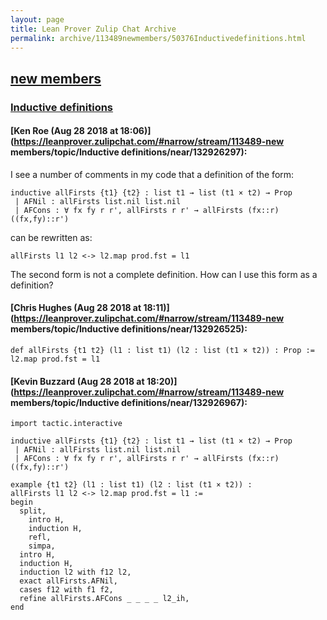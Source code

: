 ```yaml
---
layout: page
title: Lean Prover Zulip Chat Archive 
permalink: archive/113489newmembers/50376Inductivedefinitions.html
---
```


## [new members](index.html)
### [Inductive definitions](50376Inductivedefinitions.html)

#### [Ken Roe (Aug 28 2018 at 18:06)](https://leanprover.zulipchat.com/#narrow/stream/113489-new members/topic/Inductive definitions/near/132926297):
I see a number of comments in my code that a definition of the form:
```lean
inductive allFirsts {t1} {t2} : list t1 → list (t1 × t2) → Prop
 | AFNil : allFirsts list.nil list.nil
 | AFCons : ∀ fx fy r r', allFirsts r r' → allFirsts (fx::r) ((fx,fy)::r')
```
can be rewritten as:
```lean
allFirsts l1 l2 <-> l2.map prod.fst = l1
```

The second form is not a complete definition.  How can I use this form as a definition?

#### [Chris Hughes (Aug 28 2018 at 18:11)](https://leanprover.zulipchat.com/#narrow/stream/113489-new members/topic/Inductive definitions/near/132926525):
`def allFirsts {t1 t2} (l1 : list t1) (l2 : list (t1 × t2)) : Prop := l2.map prod.fst = l1`

#### [Kevin Buzzard (Aug 28 2018 at 18:20)](https://leanprover.zulipchat.com/#narrow/stream/113489-new members/topic/Inductive definitions/near/132926967):
```lean
import tactic.interactive

inductive allFirsts {t1} {t2} : list t1 → list (t1 × t2) → Prop
 | AFNil : allFirsts list.nil list.nil
 | AFCons : ∀ fx fy r r', allFirsts r r' → allFirsts (fx::r) ((fx,fy)::r')

example {t1 t2} (l1 : list t1) (l2 : list (t1 × t2)) :
allFirsts l1 l2 <-> l2.map prod.fst = l1 :=
begin
  split,
    intro H,
    induction H,
    refl,
    simpa,
  intro H,
  induction H,
  induction l2 with f12 l2,
  exact allFirsts.AFNil,
  cases f12 with f1 f2,
  refine allFirsts.AFCons _ _ _ _ l2_ih,
end
```

